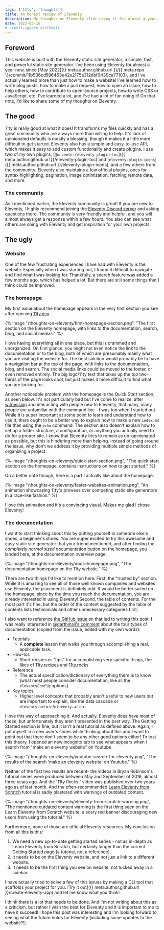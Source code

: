 ```yaml
---
tags: ['11ty', 'thoughts']
title: An honest review of Eleventy
description: My thoughts on Eleventy after using it for almost a year.
date: 2023-03-16
# cspell:ignore darthmall
---
```


## Foreword

This website is built with the Eleventy static site generator; a simple, fast, and powerful static site generator. I've been using Eleventy for almost a year now, since [May 2022]({{ meta.author.github.url }}/{{ meta.repo }}/commit/11b536cd596463e42e2175a312dbf0439ca77103), and I've actually learned more than just how to make a website! I've learned how to write blog posts, how to make a pull request, how to open an issue, how to help others, how to contribute to open-source projects, how to write CSS or JavaScript, etc. I've learned a lot, and I've had a lot of fun doing it! On that note, I'd like to share some of my thoughts on Eleventy.

## The good

11ty is really good at what it does! It transforms my files quickly and has a great community who are always more than willing to help. It's lack of opinionated defaults is mostly a blessing, though it makes it a little more difficult to get started. Eleventy also has a simple and easy-to-use API, which makes it easy to add custom functionality and create plugins. I use two of my own plugins, [`@uncenter/eleventy-plugin-toc`]({{ meta.author.github.url }}/eleventy-plugin-toc) and [`eleventy-plugin-icons`]({{ meta.author.github.url }}/eleventy-plugin-icons), and a few others from the community. Eleventy also maintains a few official plugins, ones for syntax highlighting, pagination, image optimization, fetching remote data, and more.

### The community

As I mentioned earlier, the Eleventy community is great! If you are new to Eleventy, I highly recommend joining the [Eleventy Discord server](https://www.11ty.dev/blog/discord/) and asking questions there. The community is very friendly and helpful, and you will almost always get a response within a few hours. You also can see what others are doing with Eleventy and get inspiration for your own projects.

## The ugly

### Website

One of the few frustrating experiences I have had with Eleventy is the website. Especially when I was starting out, I found it difficult to navigate and find what I was looking for. Thankfully, a search feature was added a few months ago, which has helped a lot. But there are still some things that I think could be improved.

### The homepage

My first issue about the homepage appears in the very first section you see after opening [11ty.dev](https://11ty.dev).

{% image "/thoughts-on-eleventy/first-homepage-section.png", "The first section on the Eleventy homepage, with links to the documentation, search, blog, and social medias." %}

I love having everything all in one place, but this is crammed and unorganized. On first glance, you might not even notice the link to the documentation or to the blog, both of which are presumably mainly what you are visiting the website for. The best solution would probably be to have a navigation bar at the top of the page, with links to the documentation, blog, and search. The social media links could be moved to the footer, or even removed entirely. The big logo/11ty text that takes up the top two-thirds of the page looks cool, but just makes it more difficult to find what you are looking for.

Another noticeable problem with the homepage is the Quick Start section, as seen below. It's not particularly bad but I've come to realize, after [witnessing](https://hachyderm.io/@KatherineInCode/109866326892317408) and interacting with people new to Eleventy, that many, many people are unfamiliar with the command line - I was too when I started out. While it is super important at some point to learn and understand how to use it, there ought to be a better way to explain how to make a new `index.md` file than using the `echo` command. The section also doesn't explain how to set up a folder structure, a configuration, or anything you actually need to do for a proper site. I know that Eleventy tries to remain as un-opinionated as possible, but this is hindering more than helping. Instead of going around the issue, why don't we address it by providing multiple simple methods of organizing a project.

{% image "/thoughts-on-eleventy/quick-start-section.png", "The quick start section on the homepage, contains instructions on how to get started." %}

On a better note though, here is a part I actually like about the homepage.

{% image "/thoughts-on-eleventy/faster-websites-animation.png", "An animation
showcasing 11ty's prowess over competing static site generators in a race-like fashion." %}

I love this animation and it's a convincing visual. Makes me glad I chose Eleventy!

### The documentation

I want to start thinking about this by putting yourself in someone else's shoes, a beginner's shoes. You are super excited to try this awesome and easy static site generator that your friend mentioned, and after finding the _completely normal sized_ documentation button on the homepage, you landed here, at the documentation overview page.

{% image "/thoughts-on-eleventy/docs-homepage.png", "The documentation homepage on the 11ty website." %}

There are two things I'd like to mention here. First, the "trusted by" section. While it is amazing to see all of those well known companies and websites use Eleventy, the placement is definitely odd. It would be better suited on the homepage, since by the time you reach the documentation, you are already interested in using Eleventy! Second, the table of contents. For the most part it's fine, but the order of the content suggested by the table of contents lists testimonials and other unnecessary categories first.

I also want to reference [the GitHub issue](https://github.com/11ty/eleventy/issues/2855) on that led to writing this post. I was really interested in [@darthmall's comment](https://github.com/11ty/eleventy/issues/2855#issuecomment-1463988371) about the four types of documentation (copied from the issue, edited with my own words):

- Tutorials
  - A **complete** lesson that walks you through accomplishing a real, applicable task.
- How-tos
  - Short recipes or "tips" for accomplishing very specific things, the likes of [11ty.recipes](https://11ty.recipes/) and [11ty.rocks](https://11ty.rocks/)
- Reference
  - The actual specification/dictionary of everything there is to know (what most people consider documentation, like all the `eleventyConfig` options).
- Key topics
  - Higher level concepts that probably aren't useful to new users but are important to explain, like the data cascade or `eleventy.before`/`eleventy.after`.

I love this way of approaching it. And actually, Eleventy does have most of these, but unfortunately they aren't presented in the best way. The Getting Started section is fine, but it isn't a real tutorial as defined above. Again, I put myself in a new user's shoes while thinking about this and I want to point out that there don't seem to be any other good options either! To test this theory, I opened an new incognito tab to see what appears when I search from "make an eleventy website" on Youtube.

{% image "/thoughts-on-eleventy/youtube-search-for-eleventy.png", "The results of the search 'make an eleventy website' on Youtube." %}

Neither of the first two results are recent- the videos in Bryan Robinson's tutorial series were produced between May and September of 2019, almost three years ago. And the '11ty Rocks!' video was published over two years ago as of last month. And the often-recommended [Learn Eleventy from Scratch](https://learneleventyfromscratch.com/) tutorial is sadly plastered with warnings of outdated content.

{% image "/thoughts-on-eleventy/eleventy-from-scratch-warning.png", "The mentioned outdated content warning is the first thing seen on the Learn Eleventy from Scratch website, a scary red banner discouraging new users from using the tutorial." %}

Furthermore, none of those are official Eleventy resources. My conclusion from all this is this:

1. We need a new up-to-date getting started series - not as in-depth as Learn Eleventy from Scratch, but certainly longer than the current Getting Started page (a tutorial, not a reference).
2. It needs to be on the Eleventy website, and not just a link to a different website.
3. It needs to be the first thing you see on website, not tucked away in a sidebar.

I have actually tried to solve a few of this issues by making a CLI tool that scaffolds your project for you. [Try it out]({{ meta.author.github.url }}/create-eleventy-app) and let me know what you think!

I think there is a lot that needs to be done. And I'm not writing about this as a criticism, but rather I wish the best for Eleventy and it is important to me to have it succeed! I hope this post was interesting and I'm looking forward to seeing what the future holds for Eleventy (including some updates to the website?!).
